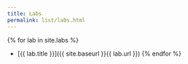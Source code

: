```yaml
---
title: Labs
permalink: list/labs.html
---
```


{% for lab in site.labs %}
- [{{ lab.title }}]({{ site.baseurl }}{{ lab.url }})
{% endfor %}
